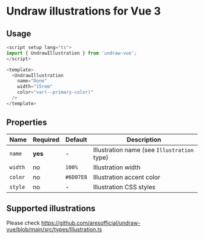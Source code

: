 # Undraw illustrations for Vue 3

## Usage

```ts
<script setup lang="ts">
import { UndrawIllustration } from 'undraw-vue';
</script>

<template>
  <UndrawIllustration
    name="Done"
    width="15rem"
    color="var(--primary-color)"
  />
</template>
```

## Properties

| Name    | Required | Default   | Description                                 |
|---------|----------|-----------|---------------------------------------------|
| `name`  | **yes**  | -         | Illustration name (see `Illustration` type) |
| `width` | no       | `100%`    | Illustration width                          |
| `color` | no       | `#6D07E8` | Illustration accent color                   |
| `style` | no       | -         | Illustration CSS styles                     |

## Supported illustrations

Please check https://github.com/aresofficial/undraw-vue/blob/main/src/types/Illustration.ts